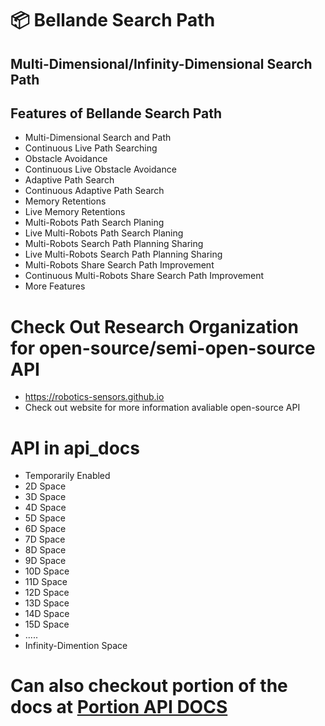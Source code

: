 # 📦 Bellande Search Path
## Multi-Dimensional/Infinity-Dimensional Search Path

## Features of Bellande Search Path
- Multi-Dimensional Search and Path
- Continuous Live Path Searching
- Obstacle Avoidance
- Continuous Live Obstacle Avoidance
- Adaptive Path Search
- Continuous Adaptive Path Search
- Memory Retentions
- Live Memory Retentions
- Multi-Robots Path Search Planing
- Live Multi-Robots Path Search Planing
- Multi-Robots Search Path Planning Sharing
- Live Multi-Robots Search Path Planning Sharing
- Multi-Robots Share Search Path Improvement
- Continuous Multi-Robots Share Search Path Improvement
- More Features

# Check Out Research Organization for open-source/semi-open-source API
- https://robotics-sensors.github.io
- Check out website for more information avaliable open-source API 

# API in api_docs
- Temporarily Enabled
- 2D Space
- 3D Space
- 4D Space
- 5D Space
- 6D Space
- 7D Space
- 8D Space
- 9D Space
- 10D Space
- 11D Space
- 12D Space
- 13D Space
- 14D Space
- 15D Space
- .....
- Infinity-Dimention Space

# Can also checkout portion of the docs at [Portion API DOCS](https://github.com/Robotics-Sensors/bellande_search/blob/main/api_docs.md)
